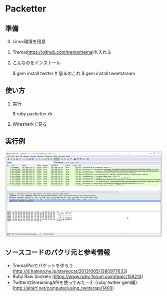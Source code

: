 Packetter
=========

準備
----

0. Linux環境を用意

1. Trema(https://github.com/trema/trema)を入れる

2. こんなのをインストール

	$ gem install twitter # 居るのこれ
	$ gem install tweetstream


使い方
------

1. 実行

	$ ruby packetter.rb

2. Wiresharkで見る


実行例
------

![sample.pcap](sample.png "sample.pcapを開いた")


ソースコードのパクリ元と参考情報
------------------------------

* Trema/Pioでパケットを作ろう (http://d.hatena.ne.jp/stereocat/20131005/1380977633)
* Ruby Raw Sockets (https://www.ruby-forum.com/topic/159213)
* TwitterのStreamingAPIを使ってみた – 2（ruby twitter gem編）(http://altarf.net/computer/using_twitterapi/1403)

	